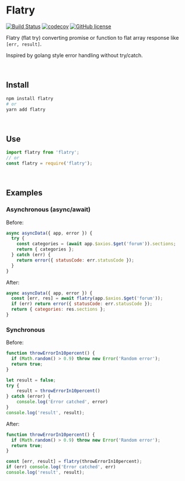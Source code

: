 # Flatry 

[![Build Status](https://travis-ci.org/ymatuhin/flatry.svg?branch=master)](https://travis-ci.org/ymatuhin/flatry)
[![codecov](https://codecov.io/gh/ymatuhin/flatry/branch/master/graph/badge.svg)](https://codecov.io/gh/ymatuhin/flatry)
[![GitHub license](https://img.shields.io/github/license/ymatuhin/flatry.svg)](https://github.com/ymatuhin/flatry/blob/master/LICENSE)

Flatry (flat try) converting promise or function to flat array response like `[err, result]`.

Inspired by golang style error handling without try/catch.

&nbsp;

## Install

```bash
npm install flatry
# or
yarn add flatry
```

&nbsp;

## Use

```js
import flatry from 'flatry';
// or
const flatry = require('flatry');
```

&nbsp;

## Examples

### Asynchronous (async/await)

Before:
```js
async asyncData({ app, error }) {
  try {
    const categories = (await app.$axios.$get('forum')).sections;
    return { categories };
  } catch (err) {
    return error({ statusCode: err.statusCode });
  }
}
```

After:
```js
async asyncData({ app, error }) {
  const [err, res] = await flatry(app.$axios.$get('forum'));
  if (err) return error({ statusCode: err.statusCode });
  return { categories: res.sections };
}
```


### Synchronous

Before:
```js
function throwErrorIn10percent() {
  if (Math.random() > 0.9) throw new Error('Random error');
  return true;
}

let result = false;
try {
    result = throwErrorIn10percent()
} catch (error) {
    console.log('Error catched', error)
}
console.log('result', result);
```

After:
```js
function throwErrorIn10percent() {
  if (Math.random() > 0.9) throw new Error('Random error');
  return true;
}

const [err, result] = flatry(throwErrorIn10percent);
if (err) console.log('Error catched', err)
console.log('result', result);
```
